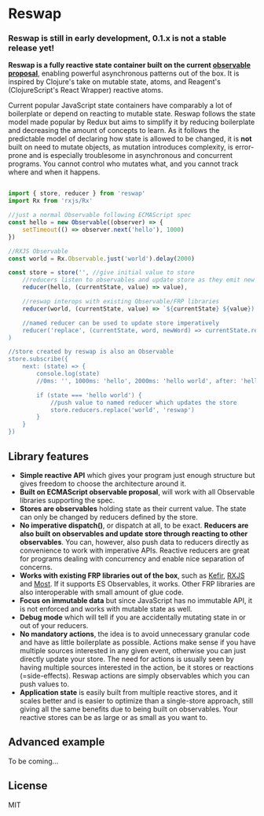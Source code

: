 # Reswap

### Reswap is still in early development, 0.1.x is not a stable release yet!

**Reswap is a fully reactive state container built on the current [observable proposal](https://github.com/tc39/proposal-observable)**, enabling powerful asynchronous patterns out of the box. It is inspired by Clojure's take on mutable state, atoms, and Reagent's (ClojureScript's React Wrapper) reactive atoms.

Current popular JavaScript state containers have comparably a lot of boilerplate or depend on reacting to mutable state. Reswap follows the state model made popular by Redux but aims to simplify it by reducing boilerplate and decreasing the amount of concepts to learn. As it follows the predictable model of declaring how state is allowed to be changed, it is **not** built on need to mutate objects, as mutation introduces complexity, is error-prone and is especially troublesome in asynchronous and concurrent programs. You cannot control who mutates what, and you cannot track where and when it happens.

```js

import { store, reducer } from 'reswap'
import Rx from 'rxjs/Rx'

//just a normal Observable following ECMAScript spec
const hello = new Observable((observer) => {
    setTimeout(() => observer.next('hello'), 1000)
})

//RXJS Observable
const world = Rx.Observable.just('world').delay(2000)

const store = store('', //give initial value to store
    //reducers listen to observables and update store as they emit new values
    reducer(hello, (currentState, value) => value),

    //reswap interops with existing Observable/FRP libraries
    reducer(world, (currentState, value) => `${currentState} ${value})

    //named reducer can be used to update store imperatively
    reducer('replace', (currentState, word, newWord) => currentState.replace(word, newWord))
)

//store created by reswap is also an Observable
store.subscribe({
    next: (state) => {
        console.log(state)
        //0ms: '', 1000ms: 'hello', 2000ms: 'hello world', after: 'hello reswap'

        if (state === 'hello world') {
            //push value to named reducer which updates the store
            store.reducers.replace('world', 'reswap')
        }
    }
})
```

## Library features

- **Simple reactive API** which gives your program just enough structure but gives freedom to choose the architecture around it.
- **Built on ECMAScript observable proposal**, will work with all Observable libraries supporting the spec.
- **Stores are observables** holding state as their current value. The state can only be changed by reducers defined by the store.
- **No imperative dispatch()**, or dispatch at all, to be exact. **Reducers are also built on observables and update store through reacting to other observables**. You can, however, also push data to reducers directly as convenience to work with imperative APIs. Reactive reducers are great for programs dealing with concurrency and enable nice separation of concerns.
- **Works with existing FRP libraries out of the box**, such as [Kefir](https://rpominov.github.io/kefir/), [RXJS](http://reactivex.io/) and [Most](https://github.com/cujojs/most). If it supports ES Observables, it works. Other FRP libraries are also interoperable with small amount of glue code.
- **Focus on immutable data** but since JavaScript has no immutable API, it is not enforced and works with mutable state as well.
- **Debug mode** which will tell if you are accidentally mutating state in or out of your reducers.
- **No mandatory actions**, the idea is to avoid unnecessary granular code and have as little boilerplate as possible. Actions make sense if you have multiple sources interested in any given event, otherwise you can just directly update your store. The need for actions is usually seen by having multiple sources interested in the action, be it stores or reactions (=side-effects). Reswap actions are simply observables which you can push values to.
- **Application state** is easily built from multiple reactive stores, and it scales better and is easier to optimize than a single-store approach, still giving all the same benefits due to being built on observables. Your reactive stores can be as large or as small as you want to.

## Advanced example

To be coming...

## License

MIT
